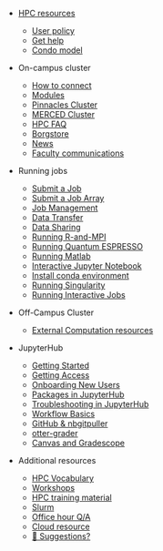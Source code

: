 <!-- docs/_sidebar.md -->

- [HPC resources](README.md)
  - [User policy](policy.md)
  - [Get help](get_help.md)
  - [Condo model](condo.md)
- On-campus cluster
  - [How to connect](central_login.md)
  - [Modules](p_modules.md)
  - [Pinnacles Cluster](Pinnacles.md)
  - [MERCED Cluster](MERCED.md)
  - [HPC FAQ](hpc_FAQ.md)
  - [Borgstore](borgstore.md)
  - [News](news.md)
  - [Faculty communications](commun.md)

- Running jobs
  - [Submit a Job ](running_jobs.md)
  - [Submit a Job Array](job_array.md)
  - [Job Management](Manage_job.md)
  - [Data Transfer](data_transfer.md)
  - [Data Sharing](data_share.md)
  - [Running R-and-MPI](running_R_mpi.md)
  - [Running Quantum ESPRESSO](running_qr.md)
  - [Running Matlab](running_matlab.md)
  - [Interactive Jupyter Notebook](running_jupyter.md)
  - [Install conda environment](conda_env.md)
  - [Running Singularity](Singularity.md)
  - [Running Interactive Jobs](interact_job.md)

- Off-Campus Cluster
  - [External Computation resources](additional.md)

- JupyterHub
  - [Getting Started](pedagogy.md)
  - [Getting Access](getting_access.md)
  - [Onboarding New Users](onboarding.md)
  - [Packages in JupyterHub](packages.md)
  - [Troubleshooting in JupyterHub](troubleshoot.md)
  - [Workflow Basics](workflow_basics.md)
  - [GitHub & nbgitpuller](github_nbgitpuller.md)
  - [otter-grader](ottergrader.md)
  - [Canvas and Gradescope](canvas.md)

- Additional resources
  - [HPC Vocabulary](hpc_vocab.md)
  - [Workshops](software_carpentry.md)
  - [HPC training material](hpc_training.md)
  - [Slurm](slurm.md)
  - [Office hour Q/A](office_hour.md)
  - [Cloud resource](cloud.md)
  - [💜 Suggestions?](contribute.md)
